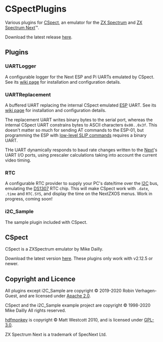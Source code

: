 # CSpectPlugins
Various plugins for [CSpect](http://www.cspect.org/), an emulator for the [ZX Spectrum](https://en.wikipedia.org/wiki/ZX_Spectrum) and [ZX Spectrum Next](https://www.specnext.com/about/)™.

Download the latest release [here](https://github.com/Threetwosevensixseven/CSpectPlugins/releases/latest).

## Plugins
### UARTLogger
A configurable logger for the Next ESP and Pi UARTs emulated by CSpect. See its [wiki page](https://github.com/Threetwosevensixseven/CSpectPlugins/wiki/UART-Logger) for installation and configuration details.

### UARTReplacement
A buffered UART replacing the internal CSpect emulated [ESP](https://wiki.specnext.dev/ESP8266-01) UART. See its [wiki page](https://github.com/Threetwosevensixseven/CSpectPlugins/wiki/UART-Replacement) for installation and configuration details.

The replacement UART writes binary bytes to the serial port, whereas the internal CSpect UART constrains bytes to ASCII characters `0x00..0x3f`. This doesn't matter so much for sending AT commands to the ESP-01, but programming the ESP with [low-level SLIP commands](https://github.com/espressif/esptool/wiki/Serial-Protocol) requires a binary UART.

THe UART dynamically responds to baud rate changes written to the [Next](https://www.specnext.com/about/)'s UART I/O ports, using prescaler calculations taking into account the current video timing.


### RTC
A configurable RTC provider to supply your PC's date/time over the [I2C](https://en.wikipedia.org/wiki/I%C2%B2C) bus, emulating the [DS1307](https://github.com/Threetwosevensixseven/CSpectPlugins/blob/master/RTC/Docs/ds1307-1177772.pdf) RTC chip. This will make CSpect work with `.date`, `.time` and `RTC.SYS`, and display the time on the NextZXOS menus. Work in progress, coming soon!

### i2C_Sample
The sample plugin included with CSpect.

## CSpect
CSpect is a ZXSpectrum emulator by Mike Dailly.

Download the latest version [here](http://www.cspect.org/). These plugins only work with v2.12.5 or newer.

## Copyright and Licence
All plugins except i2C_Sample are copyright © 2019-2020 Robin Verhagen-Guest, and are licensed under [Apache 2.0](https://github.com/Threetwosevensixseven/CSpectPlugins/blob/master/LICENSE).

CSpect and the i2C_Sample example project are copyright © 1998-2020 Mike Dailly All rights reserved.

[hdfmonkey](https://github.com/gasman/hdfmonkey) is copyright © Matt Westcott 2010, and is licensed under [GPL-3.0](https://github.com/gasman/hdfmonkey/blob/master/COPYING).

ZX Spectrum Next is a trademark of SpecNext Ltd.
